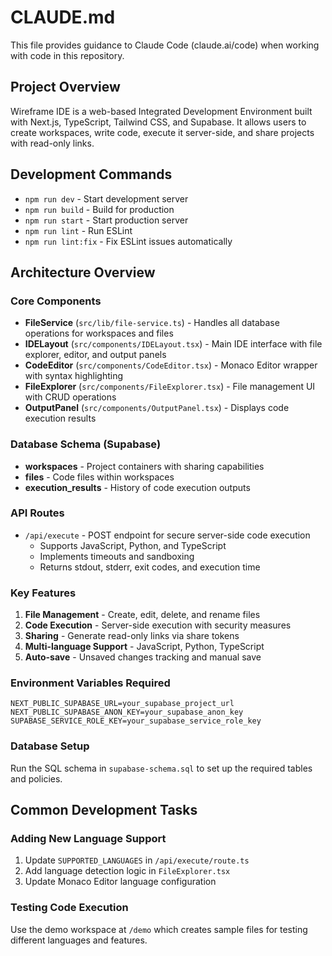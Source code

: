 # CLAUDE.md

This file provides guidance to Claude Code (claude.ai/code) when working with code in this repository.

## Project Overview

Wireframe IDE is a web-based Integrated Development Environment built with Next.js, TypeScript, Tailwind CSS, and Supabase. It allows users to create workspaces, write code, execute it server-side, and share projects with read-only links.

## Development Commands

- `npm run dev` - Start development server
- `npm run build` - Build for production 
- `npm run start` - Start production server
- `npm run lint` - Run ESLint
- `npm run lint:fix` - Fix ESLint issues automatically

## Architecture Overview

### Core Components
- **FileService** (`src/lib/file-service.ts`) - Handles all database operations for workspaces and files
- **IDELayout** (`src/components/IDELayout.tsx`) - Main IDE interface with file explorer, editor, and output panels
- **CodeEditor** (`src/components/CodeEditor.tsx`) - Monaco Editor wrapper with syntax highlighting
- **FileExplorer** (`src/components/FileExplorer.tsx`) - File management UI with CRUD operations
- **OutputPanel** (`src/components/OutputPanel.tsx`) - Displays code execution results

### Database Schema (Supabase)
- **workspaces** - Project containers with sharing capabilities
- **files** - Code files within workspaces
- **execution_results** - History of code execution outputs

### API Routes
- `/api/execute` - POST endpoint for secure server-side code execution
  - Supports JavaScript, Python, and TypeScript
  - Implements timeouts and sandboxing
  - Returns stdout, stderr, exit codes, and execution time

### Key Features
1. **File Management** - Create, edit, delete, and rename files
2. **Code Execution** - Server-side execution with security measures
3. **Sharing** - Generate read-only links via share tokens
4. **Multi-language Support** - JavaScript, Python, TypeScript
5. **Auto-save** - Unsaved changes tracking and manual save

### Environment Variables Required
```
NEXT_PUBLIC_SUPABASE_URL=your_supabase_project_url
NEXT_PUBLIC_SUPABASE_ANON_KEY=your_supabase_anon_key
SUPABASE_SERVICE_ROLE_KEY=your_supabase_service_role_key
```

### Database Setup
Run the SQL schema in `supabase-schema.sql` to set up the required tables and policies.

## Common Development Tasks

### Adding New Language Support
1. Update `SUPPORTED_LANGUAGES` in `/api/execute/route.ts`
2. Add language detection logic in `FileExplorer.tsx`
3. Update Monaco Editor language configuration

### Testing Code Execution
Use the demo workspace at `/demo` which creates sample files for testing different languages and features.
